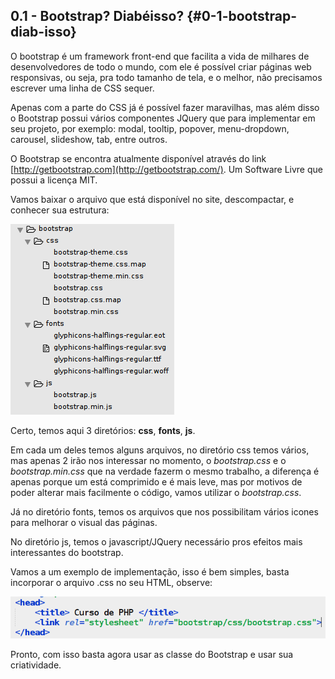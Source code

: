 ## 0.1 - Bootstrap? Diabéisso? {#0-1-bootstrap-diab-isso}

O bootstrap é um framework front-end que facilita a vida de milhares de desenvolvedores de todo o mundo, com ele é possível criar páginas web responsivas, ou seja, pra todo tamanho de tela, e o melhor, não precisamos escrever uma linha de CSS sequer.

Apenas com a parte do CSS já é possível fazer maravilhas, mas além disso o Bootstrap possui vários componentes JQuery que para implementar em seu projeto, por exemplo: modal, tooltip, popover, menu-dropdown, carousel, slideshow, tab, entre outros.

O Bootstrap se encontra atualmente disponível através do link [http://getbootstrap.com](http://getbootstrap.com/). Um Software Livre que possui a licença MIT.

Vamos baixar o arquivo que está disponível no site, descompactar, e conhecer sua estrutura:

![](../assets/figura4.png)

Certo, temos aqui 3 diretórios: **css**, **fonts**, **js**.

Em cada um deles temos alguns arquivos, no diretório css temos vários, mas apenas 2 irão nos interessar no momento, o _bootstrap.css_ e o _bootstrap.min.css_ que na verdade fazerm o mesmo trabalho, a diferença é apenas porque um está comprimido e é mais leve, mas por motivos de poder alterar mais facilmente o código, vamos utilizar o _bootstrap.css_.

Já no diretório fonts, temos os arquivos que nos possibilitam vários icones para melhorar o visual das páginas.

No diretório js, temos o javascript/JQuery necessário pros efeitos mais interessantes do bootstrap.

Vamos a um exemplo de implementação, isso é bem simples, basta incorporar o arquivo .css no seu HTML, observe:

![](../assets/figura5.png)

Pronto, com isso basta agora usar as classe do Bootstrap e usar sua criatividade.